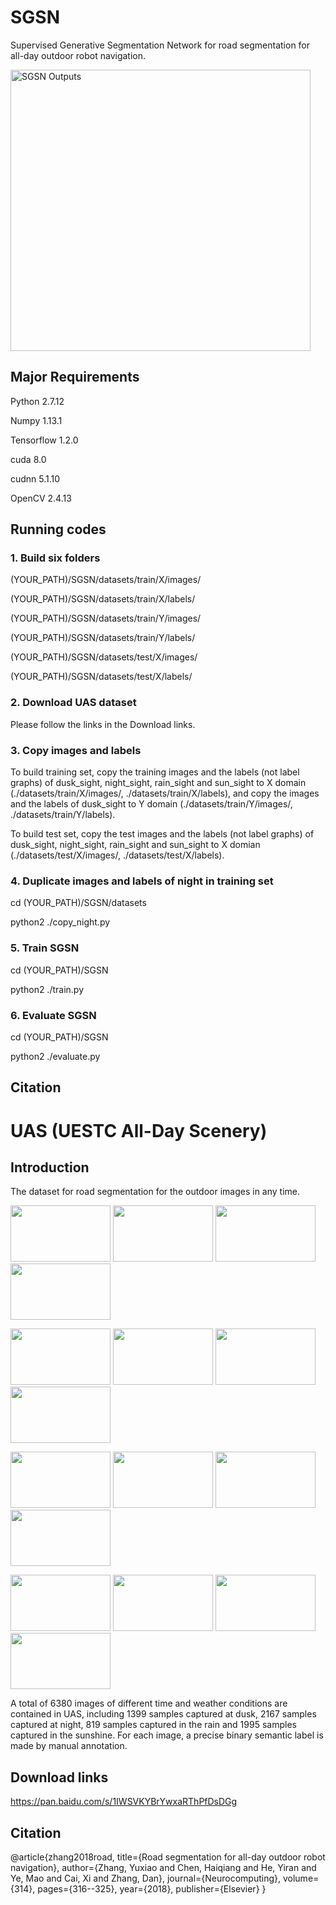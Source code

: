 # SGSN

Supervised Generative Segmentation Network for road segmentation for all-day outdoor robot navigation.

<img src="https://github.com/yuxiaoz/SGSN/blob/master/images/sgsn.png" width="480" height="450" alt="SGSN Outputs"/>

## Major Requirements

Python 2.7.12

Numpy 1.13.1

Tensorflow 1.2.0

cuda 8.0

cudnn 5.1.10

OpenCV 2.4.13

## Running codes

### 1. Build six folders

(YOUR_PATH)/SGSN/datasets/train/X/images/

(YOUR_PATH)/SGSN/datasets/train/X/labels/

(YOUR_PATH)/SGSN/datasets/train/Y/images/

(YOUR_PATH)/SGSN/datasets/train/Y/labels/

(YOUR_PATH)/SGSN/datasets/test/X/images/

(YOUR_PATH)/SGSN/datasets/test/X/labels/

### 2. Download UAS dataset

Please follow the links in the Download links.

### 3. Copy images and labels

To build training set, copy the training images and the labels (not label graphs) of dusk_sight, night_sight, rain_sight and sun_sight to X domain (./datasets/train/X/images/, ./datasets/train/X/labels), and copy the images and the labels of dusk_sight to Y domain (./datasets/train/Y/images/, ./datasets/train/Y/labels).

To build test set, copy the test images and the labels (not label graphs) of dusk_sight, night_sight, rain_sight and sun_sight to X domian (./datasets/test/X/images/, ./datasets/test/X/labels).

### 4. Duplicate images and labels of night in training set

cd (YOUR_PATH)/SGSN/datasets

python2 ./copy_night.py

### 5. Train SGSN

cd (YOUR_PATH)/SGSN

python2 ./train.py

### 6. Evaluate SGSN

cd (YOUR_PATH)/SGSN

python2 ./evaluate.py

## Citation

# UAS (UESTC All-Day Scenery)

## Introduction

The dataset for road segmentation for the outdoor images in any time. 

<img src="https://github.com/yuxiaoz/SGSN/blob/master/images/DuskSight58.jpg" width="160" height="90">&nbsp;<img src="https://github.com/yuxiaoz/SGSN/blob/master/images/DuskLabelGraph58.png" width="160" height="90">&nbsp;<img src="https://github.com/yuxiaoz/SGSN/blob/master/images/DuskSight161.jpg" width="160" height="90">&nbsp;<img src="https://github.com/yuxiaoz/SGSN/blob/master/images/DuskLabelGraph161.png" width="160" height="90">

<img src="https://github.com/yuxiaoz/SGSN/blob/master/images/NightSight248.jpg" width="160" height="90">&nbsp;<img src="https://github.com/yuxiaoz/SGSN/blob/master/images/NightLabelGraph248.png" width="160" height="90">&nbsp;<img src="https://github.com/yuxiaoz/SGSN/blob/master/images/NightSight716.jpg" width="160" height="90">&nbsp;<img src="https://github.com/yuxiaoz/SGSN/blob/master/images/NightLabelGraph716.png" width="160" height="90">

<img src="https://github.com/yuxiaoz/SGSN/blob/master/images/RainSight752.jpg" width="160" height="90">&nbsp;<img src="https://github.com/yuxiaoz/SGSN/blob/master/images/RainLabelGraph752.png" width="160" height="90">&nbsp;<img src="https://github.com/yuxiaoz/SGSN/blob/master/images/RainSight808.jpg" width="160" height="90">&nbsp;<img src="https://github.com/yuxiaoz/SGSN/blob/master/images/RainLabelGraph808.png" width="160" height="90">

<img src="https://github.com/yuxiaoz/SGSN/blob/master/images/SunSight1169.jpg" width="160" height="90">&nbsp;<img src="https://github.com/yuxiaoz/SGSN/blob/master/images/SunLabelGraph1169.png" width="160" height="90">&nbsp;<img src="https://github.com/yuxiaoz/SGSN/blob/master/images/SunSight1304.jpg" width="160" height="90">&nbsp;<img src="https://github.com/yuxiaoz/SGSN/blob/master/images/SunLabelGraph1304.png" width="160" height="90">

A total of 6380 images of different time and weather conditions are contained in UAS, including 1399 samples captured at dusk, 2167 samples captured at night, 819 samples captured in the rain and 1995 samples captured in the sunshine.
For each image, a precise binary semantic label is made by manual annotation.

## Download links

https://pan.baidu.com/s/1IWSVKYBrYwxaRThPfDsDGg

## Citation

  @article{zhang2018road,
    title={Road segmentation for all-day outdoor robot navigation},
    author={Zhang, Yuxiao and Chen, Haiqiang and He, Yiran and Ye, Mao and Cai, Xi and Zhang, Dan},
    journal={Neurocomputing},
    volume={314},
    pages={316--325},
    year={2018},
    publisher={Elsevier}
  }